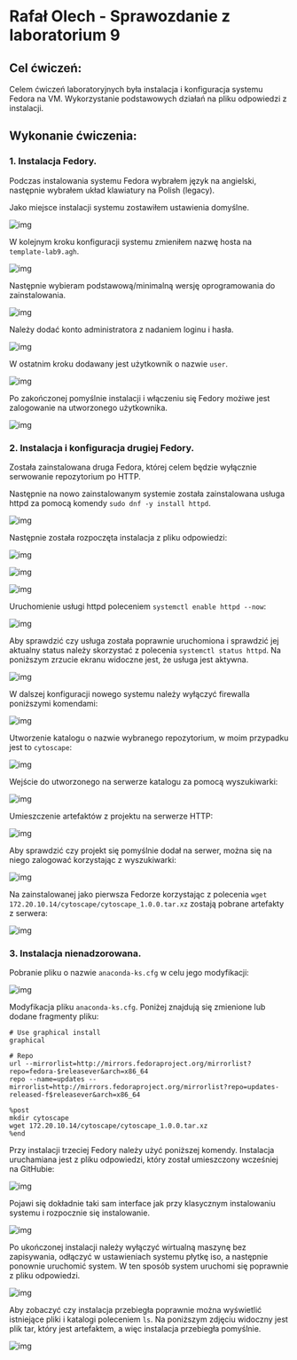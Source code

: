 # Rafał Olech - Sprawozdanie z laboratorium 9

## Cel ćwiczeń:

Celem ćwiczeń laboratoryjnych była instalacja i konfiguracja systemu Fedora na VM. Wykorzystanie podstawowych działań na pliku odpowiedzi z instalacji.


## Wykonanie ćwiczenia:

### 1. Instalacja Fedory.

Podczas instalowania systemu Fedora wybrałem język na angielski, następnie wybrałem układ klawiatury na Polish (legacy). 

Jako miejsce instalacji systemu zostawiłem ustawienia domyślne.

![img](instalacja2.PNG)


W kolejnym kroku konfiguracji systemu zmieniłem nazwę hosta na `template-lab9.agh`.

![img](instalacja3.PNG)


Następnie wybieram podstawową/minimalną wersję oprogramowania do zainstalowania.

![img](instalacja7.PNG)


Należy dodać konto administratora z nadaniem loginu i hasła.

![img](instalacja8.PNG)


W ostatnim kroku dodawany jest użytkownik o nazwie `user`.

![img](instalacja9.PNG)

Po zakończonej pomyślnie instalacji i włączeniu się Fedory możiwe jest zalogowanie na utworzonego użytkownika.

![img](instalacja11.PNG)


### 2. Instalacja i konfiguracja drugiej Fedory.

Została zainstalowana druga Fedora, której celem będzie wyłącznie serwowanie repozytorium po HTTP.


Następnie na nowo zainstalowanym systemie została zainstalowana usługa httpd za pomocą komendy `sudo dnf -y install httpd`.

![img](pobranie_httpd.PNG)


Następnie została rozpoczęta instalacja z pliku odpowiedzi:

![img](instalacja_z_anacondy1.PNG)

![img](instalacja_z_anacondy2.PNG)

![img](instalacja_z_anacondy3.PNG)





Uruchomienie usługi httpd poleceniem `systemctl enable httpd --now`:

![img](systemctl_enable.PNG)


Aby sprawdzić czy usługa została poprawnie uruchomiona i sprawdzić jej aktualny status należy skorzystać z polecenia `systemctl status httpd`. Na poniższym zrzucie ekranu widoczne jest, że usługa jest aktywna.

![img](systemctl_status.PNG)


W dalszej konfiguracji nowego systemu należy wyłączyć firewalla poniższymi komendami:

![img](firewall.PNG)


Utworzenie katalogu o nazwie wybranego repozytorium, w moim przypadku jest to `cytoscape`:

![img](utworzenie_katalogu.PNG)


Wejście do utworzonego na serwerze katalogu za pomocą wyszukiwarki:

![img](www.PNG)



Umieszczenie artefaktów z projektu na serwerze HTTP:

![img](dodanie_katalogu_na_serwer.PNG)



Aby sprawdzić czy projekt się pomyślnie dodał na serwer, można się na niego zalogować korzystając z wyszukiwarki:

![img](dodany_projekt_na_serwer.PNG)



Na zainstalowanej jako pierwsza Fedorze korzystając z polecenia `wget 172.20.10.14/cytoscape/cytoscape_1.0.0.tar.xz` zostają pobrane artefakty z serwera:

![img](wget.PNG)



### 3. Instalacja nienadzorowana.

Pobranie pliku o nazwie `anaconda-ks.cfg` w celu jego modyfikacji:

![img](fillezilla.PNG)


Modyfikacja pliku `anaconda-ks.cfg`. Poniżej znajdują się zmienione lub dodane fragmenty pliku:

```
# Use graphical install
graphical

# Repo
url --mirrorlist=http://mirrors.fedoraproject.org/mirrorlist?repo=fedora-$releasever&arch=x86_64
repo --name=updates --mirrorlist=http://mirrors.fedoraproject.org/mirrorlist?repo=updates-released-f$releasever&arch=x86_64

%post
mkdir cytoscape
wget 172.20.10.14/cytoscape/cytoscape_1.0.0.tar.xz
%end
```

Przy instalacji trzeciej Fedory należy użyć poniższej komendy. Instalacja uruchamiana jest z pliku odpowiedzi, który został umieszczony wcześniej na GitHubie:

![img](komenda.PNG)

Pojawi się dokładnie taki sam interface jak przy klasycznym instalowaniu systemu i rozpocznie się instalowanie.

![img](instalacja_z_pliku.PNG)

Po ukończonej instalacji należy wyłączyć wirtualną maszynę bez zapisywania, odłączyć w ustawieniach systemu płytkę iso, a następnie ponownie uruchomić system. W ten sposób system uruchomi się poprawnie z pliku odpowiedzi.

![img](instalacja_z_pliku2.PNG)

Aby zobaczyć czy instalacja przebiegła poprawnie można wyświetlić istniejące pliki i katalogi poleceniem `ls`. Na poniższym zdjęciu widoczny jest plik tar, który jest artefaktem, a więc instalacja przebiegła pomyślnie.

![img](ls.PNG)





